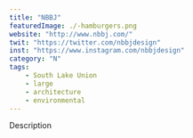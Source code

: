 ```yaml
---
title: "NBBJ"
featuredImage: ./-hamburgers.png
website: "http://www.nbbj.com/"
twit: "https://twitter.com/nbbjdesign"
inst: "https://www.instagram.com/nbbjdesign"
category: "N"
tags:
    - South Lake Union
    - large
    - architecture
    - environmental
---
```


Description
